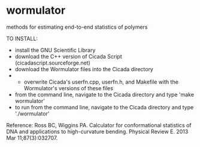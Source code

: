 # wormulator
methods for estimating end-to-end statistics of polymers

TO INSTALL:
* install the GNU Scientific Library
* download the C++ version of Cicada Script (cicadascript.sourceforge.net)
* download the Wormulator files into the Cicada directory
* * overwrite Cicada's userfn.cpp, userfn.h, and Makefile with the Wormulator's versions of these files
* from the command line, navigate to the Cicada directory and type 'make wormulator'
* to run from the command line, navigate to the Cicada directory and type './wormulator'

Reference:  Ross BC, Wiggins PA. Calculator for conformational statistics of DNA and applications to high-curvature bending. Physical Review E. 2013 Mar 11;87(3):032707.
